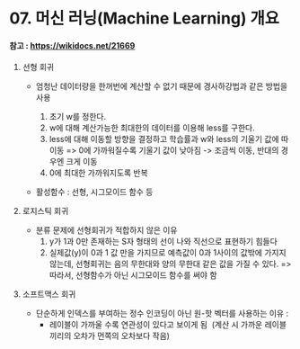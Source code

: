 # 07. 머신 러닝(Machine Learning) 개요
#### 참고 : https://wikidocs.net/21669

1. 선형 회귀
    - 엄청난 데이터량을 한꺼번에 계산할 수 없기 때문에 경사하강법과 같은 방법을 사용
        1. 초기 w를 정한다.
        2. w에 대해 계산가능한 최대한의 데이터를 이용해 less를 구한다.
        3. less에 대해 이동할 방향을 결정하고 학습률과 w와 less의 기울기 값에 따 이동 => 0에 가까워질수록 기울기 값이 낮아짐 -> 조금씩 이동, 반대의 경우엔 크게 이동
        4. 0에 최대한 가까워지도록 반복
    
    - 활성함수 : 선형, 시그모이드 함수 등

2. 로지스틱 회귀
    - 분류 문제에 선형회귀가 적합하지 않은 이유
        1. y가 1과 0만 존재하는 S자 형태의 선이 나와 직선으로 표현하기 힘들다
        2. 실제값(y)이 0과 1 값 만을 가지므로 예측값이 0과 1사이의 값밖에 가지지않는데, 선형회귀는 음의 무한대와 양의 무한대 같은 값을 가질 수 있다. 
    => 따라서, 선형함수가 아닌 시그모이드 함수를 써야 함

3. 소프트맥스 회귀
    - 단순하게 인덱스를 부여하는 정수 인코딩이 아닌 원-핫 벡터를 사용하는 이유 : 
        - 레이블이 가까울 수록 연관성이 있다고 보이게 됨  (계산 시 가까운 레이블 끼리의 오차가 먼쪽의 오차보다 작음)
